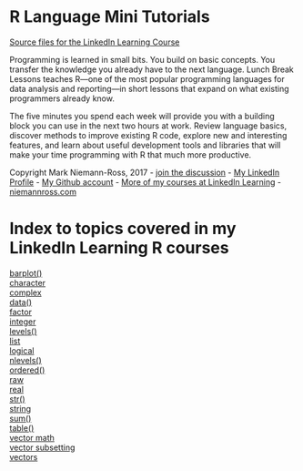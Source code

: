 # R Language Mini Tutorials
[Source files for the LinkedIn Learning Course](http://niemannross.com/link/rlunchlessons)

Programming is learned in small bits. You build on basic concepts. You transfer the knowledge you already have to the next language. Lunch Break Lessons teaches R—one of the most popular programming languages for data analysis and reporting—in short lessons that expand on what existing programmers already know.

The five minutes you spend each week will provide you with a building block you can use in the next two hours at work. Review language basics, discover methods to improve existing R code, explore new and interesting features, and learn about useful development tools and libraries that will make your time programming with R that much more productive.

Copyright Mark Niemann-Ross, 2017 - [join the discussion](https://groups.google.com/d/forum/r-for-data-science-lunchbreak-lessons) - [My LinkedIn Profile](https://www.linkedin.com/in/markniemannross/) - [My Github account](https://github.com/mnr) - [More of my courses at LinkedIn Learning](https://linkedin-learning.pxf.io/mnr) - [niemannross.com](http://www.niemannross.com)

# Index to topics covered in my LinkedIn Learning R courses

[barplot()](https://linkedin-learning.pxf.io/rweekly_factor)  
[character](https://linkedin-learning.pxf.io/rweekly_atomics)  
[complex](https://linkedin-learning.pxf.io/rweekly_atomics)  
[data()](https://linkedin-learning.pxf.io/rwkly_dataSets)  
[factor](https://linkedin-learning.pxf.io/rweekly_factor)  
[integer](https://linkedin-learning.pxf.io/rweekly_atomics)  
[levels()](https://linkedin-learning.pxf.io/rweekly_factor)  
[list](https://linkedin-learning.pxf.io/rweekly_lists)  
[logical](https://linkedin-learning.pxf.io/rweekly_atomics)  
[nlevels()](https://linkedin-learning.pxf.io/rweekly_factor)  
[ordered()](https://linkedin-learning.pxf.io/rweekly_factor)  
[raw](https://linkedin-learning.pxf.io/rweekly_atomics)  
[real](https://linkedin-learning.pxf.io/rweekly_atomics)  
[str()](https://linkedin-learning.pxf.io/rweekly_lists)  
[string](https://linkedin-learning.pxf.io/rweekly_atomics)  
[sum()](https://linkedin-learning.pxf.io/rweekly_factor)  
[table()](https://linkedin-learning.pxf.io/rweekly_factor)  
[vector math](https://linkedin-learning.pxf.io/rweekly_vectormath)  
[vector subsetting](https://linkedin-learning.pxf.io/rweekly_subset)  
[vectors](https://linkedin-learning.pxf.io/rwkly_vector)